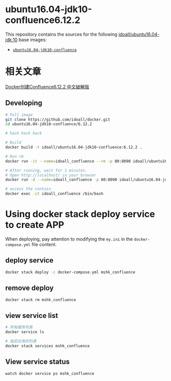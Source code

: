 
ubuntu16.04-jdk10-confluence6.12.2
=============


This repository contains the sources for the following [idoall/ubuntu16.04-jdk:10](https://hub.docker.com/r/idoall/ubuntu16.04-jdk) base images:
- [`ubuntu16.04-jdk10-confluence`](https://hub.docker.com/r/idoall/ubuntu16.04-jdk10-confluence/)

# 相关文章
[Docker创建Confluence6.12.2 中文破解版](https://mshk.top/2018/11/docker-confluence-6-12-2/)

## Developing

```bash
# Pull image
git clone https://github.com/idoall/docker.git
cd ubuntu16.04-jdk10-confluence/6.12.2

# hack hack hack

# Build
docker build -t idoall/ubuntu16.04-jdk10-confluence:6.12.2 .

# Run rm
docker run -it --name=idoall_confluence --rm -p 80:8090 idoall/ubuntu16.04-jdk10-confluence:6.12.2

# After running, wait for 1 minutes.
# Open http://localhost/ in your browser
docker run -d --name=idoall_confluence -p 80:8090 idoall/ubuntu16.04-jdk10-confluence:6.12.2

# access the contain
docker exec -it idoall_confluence /bin/bash
```
# Using docker stack deploy service to create APP



When deploying, pay attention to modifying the  `my.ini` in the `docker-compose.yml` file content.



## deploy service

```bash
docker stack deploy -c docker-compose.yml mshk_confluence
```

## remove deploy

```bash
docker stack rm mshk_confluence
```

## view service list

```bash
# 所有服务列表
docker service ls

# 指定应用的列表
docker stack services mshk_confluence
```

## View service status

```bash
watch docker service ps mshk_confluence
```
